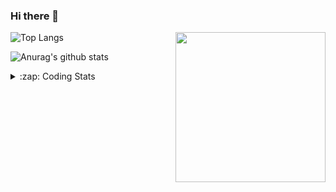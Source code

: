 ### Hi there 👋

<!--
**tao8687/tao8687** is a ✨ _special_ ✨ repository because its `README.md` (this file) appears on your GitHub profile.

Here are some ideas to get you started:

- 🔭 I’m currently working on ...
- 🌱 I’m currently learning ...
- 👯 I’m looking to collaborate on ...
- 🤔 I’m looking for help with ...
- 💬 Ask me about ...
- 📫 How to reach me: ...
- 😄 Pronouns: ...
- ⚡ Fun fact: ...
-->

<img align='right' src="https://media.giphy.com/media/M9gbBd9nbDrOTu1Mqx/giphy.gif" width="240">

  
![Top Langs](https://github-readme-stats.vercel.app/api/top-langs/?username=tao8687&layout=compact&title_color=23238E&text_color=A67D3D)

![Anurag's github stats](https://github-readme-stats.vercel.app/api?username=tao8687&show_icons=true&&text_color=A67D3D&title_color=23238E&show_icons=false&count_private=true&hide=stars)

<details>
  <summary>:zap: Coding Stats</summary>
  <br>
    
<!--START_SECTION:waka-->

```text
From: 21 September 2022 - To: 28 September 2022

C                42 hrs 15 mins  ████████████████████████░   95.35 %
Markdown         53 mins         ▓░░░░░░░░░░░░░░░░░░░░░░░░   02.02 %
Makefile         31 mins         ▒░░░░░░░░░░░░░░░░░░░░░░░░   01.17 %
Objective-C      17 mins         ▒░░░░░░░░░░░░░░░░░░░░░░░░   00.67 %
Other            12 mins         ░░░░░░░░░░░░░░░░░░░░░░░░░   00.47 %
```

<!--END_SECTION:waka-->
</details>
